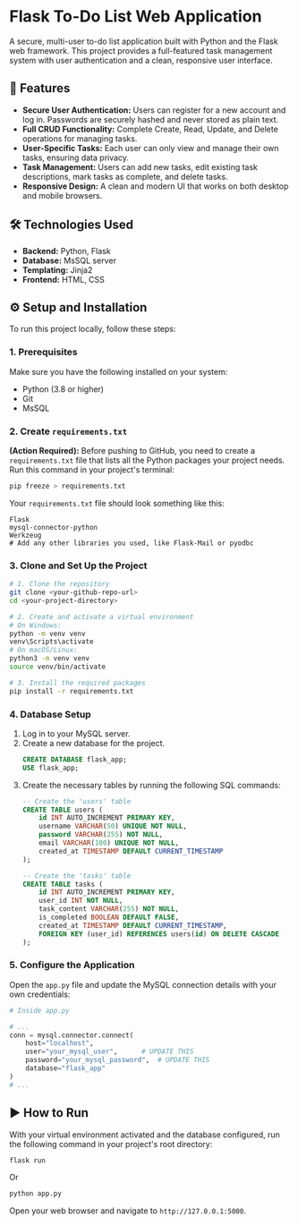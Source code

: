 # Flask To-Do List Web Application

A secure, multi-user to-do list application built with Python and the Flask web framework. This project provides a full-featured task management system with user authentication and a clean, responsive user interface.

## 🌟 Features

* **Secure User Authentication:** Users can register for a new account and log in. Passwords are securely hashed and never stored as plain text.
* **Full CRUD Functionality:** Complete Create, Read, Update, and Delete operations for managing tasks.
* **User-Specific Tasks:** Each user can only view and manage their own tasks, ensuring data privacy.
* **Task Management:** Users can add new tasks, edit existing task descriptions, mark tasks as complete, and delete tasks.
* **Responsive Design:** A clean and modern UI that works on both desktop and mobile browsers.


## 🛠️ Technologies Used

* **Backend:** Python, Flask
* **Database:** MsSQL server
* **Templating:** Jinja2
* **Frontend:** HTML, CSS

## ⚙️ Setup and Installation

To run this project locally, follow these steps:

### 1. Prerequisites

Make sure you have the following installed on your system:
* Python (3.8 or higher)
* Git
* MsSQL

### 2. Create `requirements.txt`

**(Action Required):** Before pushing to GitHub, you need to create a `requirements.txt` file that lists all the Python packages your project needs. Run this command in your project's terminal:

```bash
pip freeze > requirements.txt
```

Your `requirements.txt` file should look something like this:
```
Flask
mysql-connector-python
Werkzeug
# Add any other libraries you used, like Flask-Mail or pyodbc
```

### 3. Clone and Set Up the Project

```bash
# 1. Clone the repository
git clone <your-github-repo-url>
cd <your-project-directory>

# 2. Create and activate a virtual environment
# On Windows:
python -m venv venv
venv\Scripts\activate
# On macOS/Linux:
python3 -m venv venv
source venv/bin/activate

# 3. Install the required packages
pip install -r requirements.txt
```

### 4. Database Setup

1.  Log in to your MySQL server.
2.  Create a new database for the project.
    ```sql
    CREATE DATABASE flask_app;
    USE flask_app;
    ```
3.  Create the necessary tables by running the following SQL commands:
    ```sql
    -- Create the 'users' table
    CREATE TABLE users (
        id INT AUTO_INCREMENT PRIMARY KEY,
        username VARCHAR(50) UNIQUE NOT NULL,
        password VARCHAR(255) NOT NULL,
        email VARCHAR(100) UNIQUE NOT NULL,
        created_at TIMESTAMP DEFAULT CURRENT_TIMESTAMP
    );

    -- Create the 'tasks' table
    CREATE TABLE tasks (
        id INT AUTO_INCREMENT PRIMARY KEY,
        user_id INT NOT NULL,
        task_content VARCHAR(255) NOT NULL,
        is_completed BOOLEAN DEFAULT FALSE,
        created_at TIMESTAMP DEFAULT CURRENT_TIMESTAMP,
        FOREIGN KEY (user_id) REFERENCES users(id) ON DELETE CASCADE
    );
    ```

### 5. Configure the Application

Open the `app.py` file and update the MySQL connection details with your own credentials:

```python
# Inside app.py

# ...
conn = mysql.connector.connect(
    host="localhost",
    user="your_mysql_user",      # UPDATE THIS
    password="your_mysql_password",  # UPDATE THIS
    database="flask_app"
)
# ...
```

## ▶️ How to Run

With your virtual environment activated and the database configured, run the following command in your project's root directory:

```bash
flask run
```
Or
```bash
python app.py
```

Open your web browser and navigate to `http://127.0.0.1:5000`.
